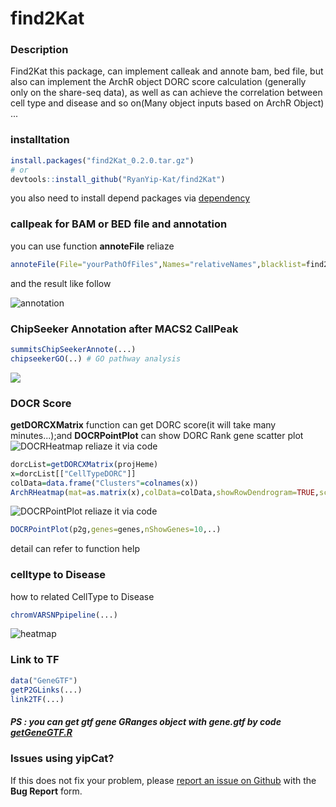 # find2Kat
### Description
Find2Kat this package, can implement calleak and annote bam, bed file, but also can implement the ArchR object DORC score calculation (generally only on the share-seq data), as well as can achieve the correlation between cell type and disease and so on(Many object inputs based on ArchR Object)
...

### installtation
```r
install.packages("find2Kat_0.2.0.tar.gz")
# or 
devtools::install_github("RyanYip-Kat/find2Kat")
```
you also need to install depend packages via [dependency](require-packages.txt)

### callpeak for BAM or BED file and annotation
you can use function **annoteFile** reliaze
```r
annoteFile(File="yourPathOfFiles",Names="relativeNames",blacklist=find2Kat::blacklist[["hg38"]],genome="hg38",...)
```
and the result like follow 

![annotation](Figures/annoteFile.png)

### ChipSeeker Annotation after MACS2 CallPeak
```r
summitsChipSeekerAnnote(...)
chipseekerGO(..) # GO pathway analysis
```
![](Figures/chipseeker.jpg)

### DOCR Score
**getDORCXMatrix** function can get  DORC score(it will take many minutes...);and **DOCRPointPlot** can show DORC Rank gene scatter plot
![DOCRHeatmap](Figures/DORCScoreHeatmap_Date-2021-02-10_Time-09-49-02_page-0001.jpg)
reliaze it via code
```r
dorcList=getDORCXMatrix(projHeme)
x=dorcList[["CellTypeDORC"]]
colData=data.frame("Clusters"=colnames(x))
ArchRHeatmap(mat=as.matrix(x),colData=colData,showRowDendrogram=TRUE,scale=TRUE,customRowLabel =c(1,3,5,7))
```
![DOCRPointPlot](Figures/DROC_page-0001.jpg)
reliaze it via code
```r
DOCRPointPlot(p2g,genes=genes,nShowGenes=10,..)
```
detail can refer to function help

### celltype to Disease
how to related CellType to Disease
```r
chromVARSNPpipeline(...)
```
![heatmap](Figures/Median-DeviationScores-Across-label_fine_page-0001.jpg)

### Link to TF
```r
data("GeneGTF")
getP2GLinks(...)
link2TF(...)
```
##### PS : you can get gtf gene GRanges object with *gene.gtf* by code [getGeneGTF.R](getGeneGTF.R)
### Issues using yipCat?
If this does not fix your problem, please [report an issue on Github](https://github.com/RyanYip-Kat/find2Kat/issues) with the __Bug Report__ form.
